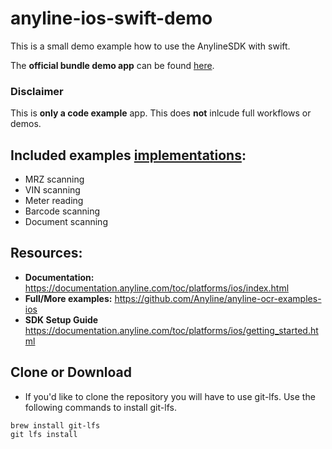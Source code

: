# anyline-ios-swift-demo
This is a small demo example how to use the AnylineSDK with swift.

The **official bundle demo app** can be found [here](https://github.com/Anyline/anyline-ocr-examples-ios).

### Disclaimer

This is **only a code example** app. This does **not** inlcude full workflows or demos.

## Included examples [implementations](https://github.com/Anyline/anyline-ios-swift-demo/tree/master/SwiftTestApp/ScanViewControllers):
* MRZ scanning
* VIN scanning
* Meter reading
* Barcode scanning
* Document scanning

## Resources:
* **Documentation:** https://documentation.anyline.com/toc/platforms/ios/index.html
* **Full/More examples:** https://github.com/Anyline/anyline-ocr-examples-ios
* **SDK Setup Guide** https://documentation.anyline.com/toc/platforms/ios/getting_started.html

## Clone or Download

* If you'd like to clone the repository you will have to use git-lfs. Use the following commands to install git-lfs.
```
brew install git-lfs
git lfs install
```
